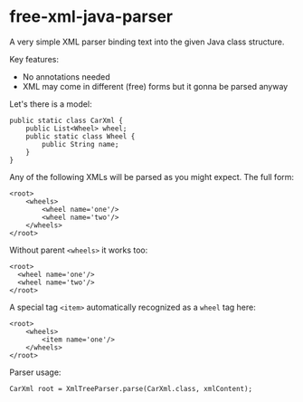 # free-xml-java-parser

A very simple XML parser binding text into the given Java class structure.

Key features:

- No annotations needed
- XML may come in different (free) forms but it gonna be parsed anyway

Let's there is a model:

    public static class CarXml {
        public List<Wheel> wheel;
        public static class Wheel {
            public String name;
        }
    }

Any of the following XMLs will be parsed as you might expect.
The full form:

    <root>
        <wheels>
            <wheel name='one'/>
            <wheel name='two'/>
        </wheels>
    </root>

Without parent `<wheels>` it works too:

    <root>
      <wheel name='one'/>
      <wheel name='two'/>
    </root>

A special tag `<item>` automatically recognized as a `wheel` tag here:

    <root>
        <wheels>
            <item name='one'/>
        </wheels>
    </root>

Parser usage:

    CarXml root = XmlTreeParser.parse(CarXml.class, xmlContent);
